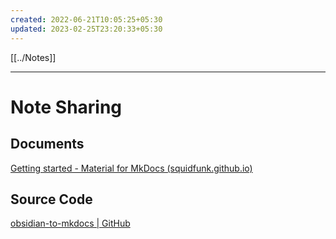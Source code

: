 ```yaml
---
created: 2022-06-21T10:05:25+05:30
updated: 2023-02-25T23:20:33+05:30
---
```

[[../Notes]]

---
# Note Sharing

## Documents
[Getting started - Material for MkDocs (squidfunk.github.io)](https://squidfunk.github.io/mkdocs-material/getting-started/)

## Source Code
[obsidian-to-mkdocs | GitHub](https://github.com/project-cool/obsidian-to-mkdocs)